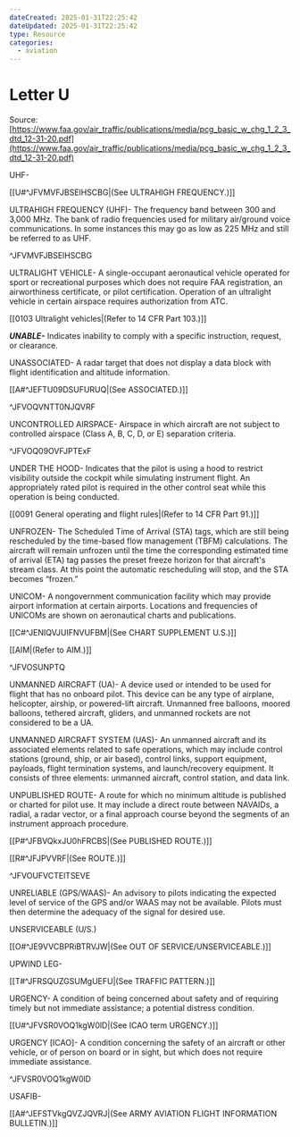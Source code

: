 ```yaml
---
dateCreated: 2025-01-31T22:25:42
dateUpdated: 2025-01-31T22:25:42
type: Resource
categories:
  - aviation
---
```


# Letter U
Source: [https://www.faa.gov/air_traffic/publications/media/pcg_basic_w_chg_1_2_3_dtd_12-31-20.pdf](https://www.faa.gov/air_traffic/publications/media/pcg_basic_w_chg_1_2_3_dtd_12-31-20.pdf)

<div>

<div>

UHF-

[[U#^JFVMVFJBSElHSCBG|(See ULTRAHIGH FREQUENCY.)]]

</div>

<div>

ULTRAHIGH FREQUENCY (UHF)- The frequency band between 300 and 3,000 MHz. The bank of radio frequencies used for military air/ground voice communications. In some instances this may go as low as 225 MHz and still be referred to as UHF.

^JFVMVFJBSElHSCBG

</div>

<div>

ULTRALIGHT VEHICLE- A single-occupant aeronautical vehicle operated for sport or recreational purposes which does not require FAA registration, an airworthiness certificate, or pilot certification. Operation of an ultralight vehicle in certain airspace requires authorization from ATC.

[[0103 Ultralight vehicles|(Refer to 14 CFR Part 103.)]]

</div>

<div>

***UNABLE-*** Indicates inability to comply with a specific instruction, request, or clearance.

</div>

<div>

UNASSOCIATED- A radar target that does not display a data block with flight identification and altitude information.

[[A#^JEFTU09DSUFURUQ|(See ASSOCIATED.)]]

^JFVOQVNTT0NJQVRF

</div>

<div>

UNCONTROLLED AIRSPACE- Airspace in which aircraft are not subject to controlled airspace (Class A, B, C, D, or E) separation criteria.

^JFVOQ09OVFJPTExF

</div>

<div>

UNDER THE HOOD- Indicates that the pilot is using a hood to restrict visibility outside the cockpit while simulating instrument flight. An appropriately rated pilot is required in the other control seat while this operation is being conducted.

[[0091 General operating and flight rules|(Refer to 14 CFR Part 91.)]]

</div>

<div>

UNFROZEN- The Scheduled Time of Arrival (STA) tags, which are still being rescheduled by the time-based flow management (TBFM) calculations. The aircraft will remain unfrozen until the time the corresponding estimated time of arrival (ETA) tag passes the preset freeze horizon for that aircraft's stream class. At this point the automatic rescheduling will stop, and the STA becomes “frozen.”

</div>

<div>

UNICOM- A nongovernment communication facility which may provide airport information at certain airports. Locations and frequencies of UNICOMs are shown on aeronautical charts and publications.

[[C#^JENIQVJUIFNVUFBM|(See CHART SUPPLEMENT U.S.)]]

[[AIM|(Refer to AIM.)]]

^JFVOSUNPTQ

</div>

<div>

UNMANNED AIRCRAFT (UA)- A device used or intended to be used for flight that has no onboard pilot. This device can be any type of airplane, helicopter, airship, or powered-lift aircraft. Unmanned free balloons, moored balloons, tethered aircraft, gliders, and unmanned rockets are not considered to be a UA.

</div>

<div>

UNMANNED AIRCRAFT SYSTEM (UAS)- An unmanned aircraft and its associated elements related to safe operations, which may include control stations (ground, ship, or air based), control links, support equipment, payloads, flight termination systems, and launch/recovery equipment. It consists of three elements: unmanned aircraft, control station, and data link.

</div>

<div>

UNPUBLISHED ROUTE- A route for which no minimum altitude is published or charted for pilot use. It may include a direct route between NAVAIDs, a radial, a radar vector, or a final approach course beyond the segments of an instrument approach procedure.

[[P#^JFBVQkxJU0hFRCBS|(See PUBLISHED ROUTE.)]]

[[R#^JFJPVVRF|(See ROUTE.)]]

^JFVOUFVCTElTSEVE

</div>

<div>

UNRELIABLE (GPS/WAAS)- An advisory to pilots indicating the expected level of service of the GPS and/or WAAS may not be available. Pilots must then determine the adequacy of the signal for desired use.

</div>

<div>

UNSERVICEABLE (U/S.)

[[O#^JE9VVCBPRiBTRVJW|(See OUT OF SERVICE/UNSERVICEABLE.)]]

</div>

<div>

UPWIND LEG-

[[T#^JFRSQUZGSUMgUEFU|(See TRAFFIC PATTERN.)]]

</div>

<div>

URGENCY- A condition of being concerned about safety and of requiring timely but not immediate assistance; a potential distress condition.

[[U#^JFVSR0VOQ1kgW0lD|(See ICAO term URGENCY.)]]

</div>

<div>

URGENCY \[ICAO\]- A condition concerning the safety of an aircraft or other vehicle, or of person on board or in sight, but which does not require immediate assistance.

^JFVSR0VOQ1kgW0lD

</div>

<div>

USAFIB-

[[A#^JEFSTVkgQVZJQVRJ|(See ARMY AVIATION FLIGHT INFORMATION BULLETIN.)]]

</div>

</div>